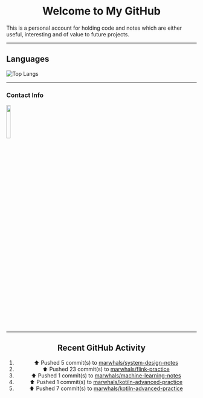 <div style="text-align: center;">

# Welcome to My GitHub

</div>

This is a personal account for holding code and notes which are either useful, interesting and of value to future projects.

---
## Languages

![Top Langs](https://github-readme-stats.vercel.app/api/top-langs/?username=marwhals&layout=compact&bg_color=282c34&text_color=ffffff&title_color=ff5733)
 
---

### Contact Info

<a href="https://www.linkedin.com/in/marjanmubarok/">
  <img src="https://upload.wikimedia.org/wikipedia/commons/0/01/LinkedIn_Logo.svg" width="15%">
</a>

---

<div style="text-align: center;">

## Recent GitHub Activity

<!--RECENT_ACTIVITY:start-->
1. ⬆️ Pushed 5 commit(s) to [marwhals/system-design-notes](https://github.com/marwhals/system-design-notes)<br>
2. ⬆️ Pushed 23 commit(s) to [marwhals/flink-practice](https://github.com/marwhals/flink-practice)<br>
3. ⬆️ Pushed 1 commit(s) to [marwhals/machine-learning-notes](https://github.com/marwhals/machine-learning-notes)<br>
4. ⬆️ Pushed 1 commit(s) to [marwhals/kotiln-advanced-practice](https://github.com/marwhals/kotiln-advanced-practice)<br>
5. ⬆️ Pushed 7 commit(s) to [marwhals/kotiln-advanced-practice](https://github.com/marwhals/kotiln-advanced-practice)<br>
<!--RECENT_ACTIVITY:end-->

</div>